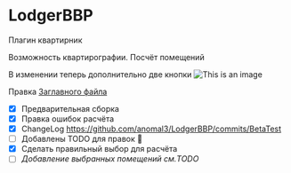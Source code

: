 # LodgerBBP
Плагин квартирник

Возможность квартирографии. Посчёт помещений

В изменении теперь дополнительно две кнопки
![This is an image](http://dl3.joxi.net/drive/2021/11/22/0017/0748/1159916/16/41a6d4d632.png)

Правка [Заглавного файла](README.md)

- [x] Предварительная сборка
- [x] Правка ошибок расчёта 
- [X] ChangeLog https://github.com/anomal3/LodgerBBP/commits/BetaTest
- [ ] Добавлены TODO для правок :tada:
- [x] Сделать правильный выбор для расчёта
- [ ] _Добавление выбранных помещений см.TODO_
